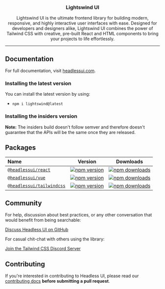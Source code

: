<h3 align="center">
  Lightswind UI
</h3>

<p align="center">
Lightswind UI is the ultimate frontend library for building modern, responsive, and highly interactive user interfaces with ease. Designed for developers and designers alike, Lightswind UI combines the power of Tailwind CSS with creative, pre-built React and HTML components to bring your projects to life effortlessly.
</p>

---

## Documentation

For full documentation, visit [headlessui.com](https://lightswind.com/).

### Installing the latest version

You can install the latest version by using:

- `npm i lightswind@latest`

### Installing the insiders version

**Note:** The insiders build doesn't follow semver and therefore doesn't guarantee that the APIs will be the same once they are released.

## Packages

| Name                                                                                                                 |                                                              Version                                                              |                                                              Downloads                                                               |
| :------------------------------------------------------------------------------------------------------------------- | :-------------------------------------------------------------------------------------------------------------------------------: | :----------------------------------------------------------------------------------------------------------------------------------: |
| [`@headlessui/react`](https://github.com/tailwindlabs/headlessui/tree/main/packages/%40headlessui-react)             |       [![npm version](https://img.shields.io/npm/v/@headlessui/react.svg)](https://www.npmjs.com/package/@headlessui/react)       |       [![npm downloads](https://img.shields.io/npm/dt/@headlessui/react.svg)](https://www.npmjs.com/package/@headlessui/react)       |
| [`@headlessui/vue`](https://github.com/tailwindlabs/headlessui/tree/main/packages/%40headlessui-vue)                 |         [![npm version](https://img.shields.io/npm/v/@headlessui/vue.svg)](https://www.npmjs.com/package/@headlessui/vue)         |         [![npm downloads](https://img.shields.io/npm/dt/@headlessui/vue.svg)](https://www.npmjs.com/package/@headlessui/vue)         |
| [`@headlessui/tailwindcss`](https://github.com/tailwindlabs/headlessui/tree/main/packages/%40headlessui-tailwindcss) | [![npm version](https://img.shields.io/npm/v/@headlessui/tailwindcss.svg)](https://www.npmjs.com/package/@headlessui/tailwindcss) | [![npm downloads](https://img.shields.io/npm/dt/@headlessui/tailwindcss.svg)](https://www.npmjs.com/package/@headlessui/tailwindcss) |

## Community

For help, discussion about best practices, or any other conversation that would benefit from being searchable:

[Discuss Headless UI on GitHub](https://github.com/tailwindlabs/headlessui/discussions)

For casual chit-chat with others using the library:

[Join the Tailwind CSS Discord Server](https://discord.gg/7NF8GNe)

## Contributing

If you're interested in contributing to Headless UI, please read our [contributing docs](https://github.com/tailwindlabs/headlessui/blob/main/.github/CONTRIBUTING.md) **before submitting a pull request**.